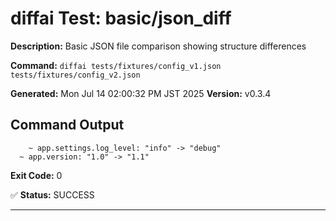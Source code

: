 # diffai Test: basic/json_diff

**Description:** Basic JSON file comparison showing structure differences

**Command:** `diffai tests/fixtures/config_v1.json tests/fixtures/config_v2.json`

**Generated:** Mon Jul 14 02:00:32 PM JST 2025
**Version:** v0.3.4

## Command Output

```
    ~ app.settings.log_level: "info" -> "debug"
  ~ app.version: "1.0" -> "1.1"
```

**Exit Code:** 0

✅ **Status:** SUCCESS

---

